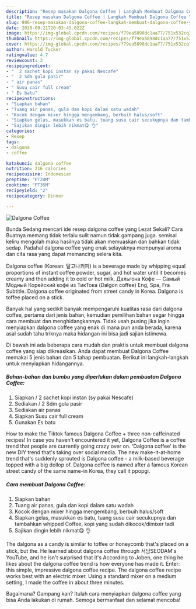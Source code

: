 ```yaml
---
description: "Resep masakan Dalgona Coffee | Langkah Membuat Dalgona Coffee Yang Enak dan Simpel"
title: "Resep masakan Dalgona Coffee | Langkah Membuat Dalgona Coffee Yang Enak dan Simpel"
slug: 906-resep-masakan-dalgona-coffee-langkah-membuat-dalgona-coffee-yang-enak-dan-simpel
date: 2020-09-21T20:03:45.022Z
image: https://img-global.cpcdn.com/recipes/f79ea5898dc1aa77/751x532cq70/dalgona-coffee-foto-resep-utama.jpg
thumbnail: https://img-global.cpcdn.com/recipes/f79ea5898dc1aa77/751x532cq70/dalgona-coffee-foto-resep-utama.jpg
cover: https://img-global.cpcdn.com/recipes/f79ea5898dc1aa77/751x532cq70/dalgona-coffee-foto-resep-utama.jpg
author: Harold Tucker
ratingvalue: 4.7
reviewcount: 3
recipeingredient:
- "  2 sachet kopi instan sy pakai Nescafe"
- "  2 Sdm gula pasir"
- " air panas"
- " Susu cair full cream"
- " Es batu"
recipeinstructions:
- "Siapkan bahan"
- "Tuang air panas, gula dan kopi dalam satu wadah"
- "Kocok dengan mixer hingga mengembang, berbuih halus/soft"
- "Siapkan gelas, masukkan es batu, tuang susu cair secukupnya dan tambahkan whipped Coffee, kopi yang sudah dikocok/dimixer tadi"
- "Sajikan dingin lebih nikmat😋 👌"
categories:
- Resep
tags:
- dalgona
- coffee

katakunci: dalgona coffee 
nutrition: 216 calories
recipecuisine: Indonesian
preptime: "PT24M"
cooktime: "PT35M"
recipeyield: "2"
recipecategory: Dinner

---
```



![Dalgona Coffee](https://img-global.cpcdn.com/recipes/f79ea5898dc1aa77/751x532cq70/dalgona-coffee-foto-resep-utama.jpg)

Bunda Sedang mencari ide resep dalgona coffee yang Lezat Sekali? Cara Buatnya memang tidak terlalu sulit namun tidak gampang juga. semisal keliru mengolah maka hasilnya tidak akan memuaskan dan bahkan tidak sedap. Padahal dalgona coffee yang enak selayaknya mempunyai aroma dan cita rasa yang dapat memancing selera kita.

Dalgona coffee (Korean: 달고나커피) is a beverage made by whipping equal proportions of instant coffee powder, sugar, and hot water until it becomes creamy and then adding it to cold or hot milk. Дальгона Кофе — Самый Модный Корейский кофе из ТикТока (Dalgon coffee) Eng, Spa, Fra Subtitle. Dalgona coffee originated from street candy in Korea. Dalgona is toffee placed on a stick.

Banyak hal yang sedikit banyak mempengaruhi kualitas rasa dari dalgona coffee, pertama dari jenis bahan, kemudian pemilihan bahan segar hingga cara membuat dan menghidangkannya. Tidak usah pusing jika ingin menyiapkan dalgona coffee yang enak di mana pun anda berada, karena asal sudah tahu triknya maka hidangan ini bisa jadi sajian istimewa.


Di bawah ini ada beberapa cara mudah dan praktis untuk membuat dalgona coffee yang siap dikreasikan. Anda dapat membuat Dalgona Coffee memakai 5 jenis bahan dan 5 tahap pembuatan. Berikut ini langkah-langkah untuk menyiapkan hidangannya.

<!--inarticleads1-->

##### Bahan-bahan dan bumbu yang diperlukan dalam pembuatan Dalgona Coffee:

1. Siapkan  / 2 sachet kopi instan (sy pakai Nescafe)
1. Sediakan  / 2 Sdm gula pasir
1. Sediakan  air panas
1. Siapkan  Susu cair full cream
1. Gunakan  Es batu


How to make the Tiktok famous Dalgona Coffee + three non-caffeinated recipes! In case you haven&#39;t encountered it yet, Dalgona Coffee is a coffee trend that people are currently going crazy over on. &#39;Dalgona coffee&#39; is the new DIY trend that&#39;s taking over social media. The new make-it-at-home trend that&#39;s suddenly sprouted is Dalgona coffee - a milk-based beverage topped with a big dollop of. Dalgona coffee is named after a famous Korean street candy of the same name-in Korea, they call it ppopgi. 

<!--inarticleads2-->

##### Cara membuat Dalgona Coffee:

1. Siapkan bahan
1. Tuang air panas, gula dan kopi dalam satu wadah
1. Kocok dengan mixer hingga mengembang, berbuih halus/soft
1. Siapkan gelas, masukkan es batu, tuang susu cair secukupnya dan tambahkan whipped Coffee, kopi yang sudah dikocok/dimixer tadi
1. Sajikan dingin lebih nikmat😋 👌


The dalgona as a candy is similar to toffee or honeycomb that&#39;s placed on a stick, but the. He learned about dalgona coffee through 서담SEODAM&#39;s YouTube, and he isn&#39;t surprised that it&#39;s According to Joben, one thing he likes about the dalgona coffee trend is how everyone has made it. Enter: this simple, impressive dalgona coffee recipe. The dalgona coffee recipe works best with an electric mixer. Using a standard mixer on a medium setting, I made the coffee in about three minutes. 

Bagaimana? Gampang kan? Itulah cara menyiapkan dalgona coffee yang bisa Anda lakukan di rumah. Semoga bermanfaat dan selamat mencoba!
